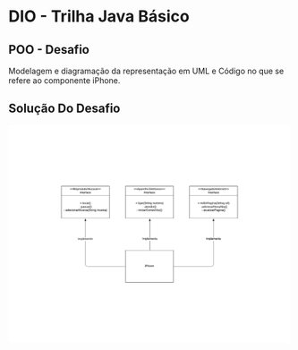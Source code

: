 # DIO - Trilha Java Básico


## POO - Desafio

Modelagem e diagramação da representação em UML e Código no que se refere ao componente iPhone.

## Solução Do Desafio
![Diagrama UML](UML_iPhone.png)